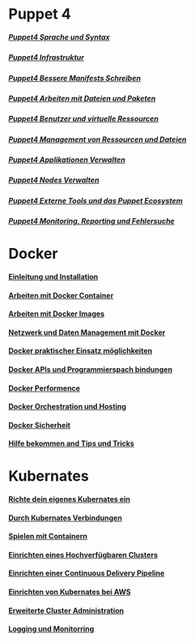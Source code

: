 # Puppet 4

##### [Puppet4 Sprache und Syntax](../puppet4-basics)
##### [Puppet4 Infrastruktur](../puppet4-infrastruktur)
##### [Puppet4 Bessere Manifests Schreiben](../puppet4-bessere-manifests)
##### [Puppet4 Arbeiten mit Dateien und Paketen](../puppet4-datein-packete)
##### [Puppet4 Benutzer und virtuelle Ressourcen](../puppet4-benutzer-virtuelleressourcen)
##### [Puppet4 Management von Ressourcen und Dateien](../puppet4-ressourcen-datein)
##### [Puppet4 Applikationen Verwalten](../puppet4-applikationen)
##### [Puppet4 Nodes Verwalten](../puppet4-nodes)
##### [Puppet4 Externe Tools und das Puppet Ecosystem](../puppet4-externe-tools-ecosystem)
##### [Puppet4 Monitoring, Reporting und Fehlersuche](../puppet-monitorin-reporting-fehlersuche)

# Docker

#### [Einleitung und Installation](../docker-einleitung-und-Installation)
#### [Arbeiten mit Docker Container](../docker-arbeiten-mit-docker)
#### [Arbeiten mit Docker Images](../docker-arbeiten-mit-docker-images)
#### [Netzwerk und Daten Management mit Docker](../docker-daten-mgmnt)
#### [Docker praktischer Einsatz möglichkeiten](../docker-praktischer-einsatz)
#### [Docker APIs und Programmierspach bindungen](../docker-api-programmierung)
#### [Docker Performence](../docker-performence)
#### [Docker Orchestration und Hosting](../docker-Orchestration-hosting)
#### [Docker Sicherheit](../docker-sicherheit)
#### [Hilfe bekommen and Tips und Tricks](../docker-hilfe-tips-tricks)

# Kubernates

#### [Richte dein eigenes Kubernates ein](../kubernates-einrichten)
#### [Durch Kubernates Verbindungen](../kubernates-konzepte)
#### [Spielen mit Containern](../kubernates-container)
#### [Einrichten eines Hochverfügbaren Clusters](../kubernates-ha-einrichten)
#### [Einrichten einer Continuous Delivery Pipeline](../kubernates-cd-pipline)
#### [Einrichten von Kubernates bei AWS](../kubernates-aws-einrichten)
#### [Erweiterte Cluster Administration](../kubernates-adv-administration)
#### [Logging und Monitorring](../kubernates-logging-monitorring)

